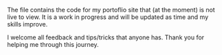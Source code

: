 The file contains the code for my portoflio site that (at the moment) is not live to view. It is a work in progress and will be updated as time and my skills improve. 

I welcome all feedback and tips/tricks that anyone has. Thank you for helping me through this journey.
